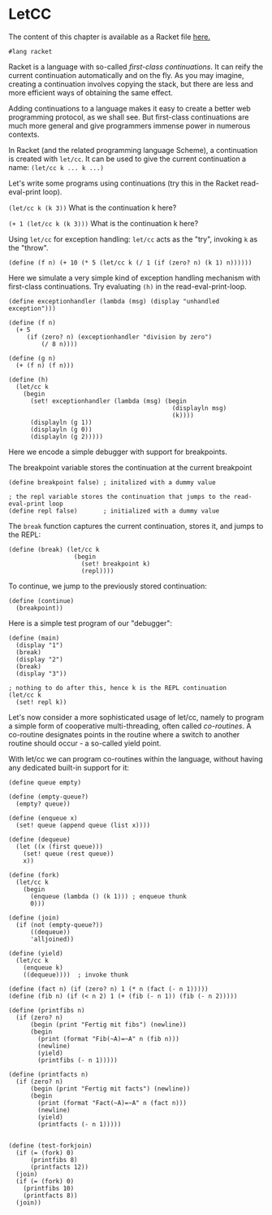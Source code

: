 # LetCC

The content of this chapter is available as a Racket file [here.](./letcc.rkt)

```racket
#lang racket
```

Racket is a language with so-called _first-class continuations_. It can reify the
current continuation automatically and on the fly. As you may imagine, creating a
continuation involves copying the stack, but there are less and more efficient ways of
obtaining the same effect.

Adding continuations to a language makes it easy to create a better web programming protocol,
as we shall see. But first-class continuations are much more general and give programmers
immense power in numerous contexts.

In Racket (and the related programming language Scheme), a continuation is created with
``let/cc``. It can be used to give the current continuation a name: ``(let/cc k ... k ...)``

Let's write some programs using continuations (try this in the Racket read-eval-print loop).

``(let/cc k (k 3))`` What is the continuation k here?

``(+ 1 (let/cc k (k 3)))`` What is the continuation k here?

Using ``let/cc`` for exception handling: ``let/cc`` acts as the "try", invoking ``k`` as the "throw".

```racket
(define (f n) (+ 10 (* 5 (let/cc k (/ 1 (if (zero? n) (k 1) n))))))
```

Here we simulate a very simple kind of exception handling mechanism
with first-class continuations.
Try evaluating ``(h)`` in the read-eval-print-loop.

```racket
(define exceptionhandler (lambda (msg) (display "unhandled exception")))

(define (f n)
  (+ 5
     (if (zero? n) (exceptionhandler "division by zero")
         (/ 8 n))))

(define (g n)
  (+ (f n) (f n)))

(define (h)
  (let/cc k
    (begin
      (set! exceptionhandler (lambda (msg) (begin
                                             (displayln msg)
                                             (k))))
      (displayln (g 1))
      (displayln (g 0))
      (displayln (g 2)))))
```      

Here we encode a simple debugger with support for breakpoints.

The breakpoint variable stores the continuation at the current breakpoint

```racket
(define breakpoint false) ; initalized with a dummy value

; the repl variable stores the continuation that jumps to the read-eval-print loop
(define repl false)       ; initialized with a dummy value
```

The ``break`` function captures the current continuation, stores it, and jumps to the REPL:

```racket
(define (break) (let/cc k
                  (begin
                    (set! breakpoint k)
                    (repl))))
```

To continue, we jump to the previously stored continuation:

```racket
(define (continue)
  (breakpoint))
```

Here is a simple test program of our "debugger":

```racket
(define (main)
  (display "1")
  (break)
  (display "2")
  (break)
  (display "3"))

; nothing to do after this, hence k is the REPL continuation
(let/cc k
  (set! repl k))
```

Let's now consider a more sophisticated usage of let/cc, namely to program a simple form
of cooperative multi-threading, often called _co-routines_. A co-routine designates points
in the routine where a switch to another routine should occur - a so-called yield point.

With let/cc we can program co-routines within the language, without having any dedicated
built-in support for it:

```racket
(define queue empty)

(define (empty-queue?)
  (empty? queue))

(define (enqueue x)
  (set! queue (append queue (list x))))

(define (dequeue)
  (let ((x (first queue)))
    (set! queue (rest queue))
    x))

(define (fork)
  (let/cc k
    (begin
      (enqueue (lambda () (k 1))) ; enqueue thunk
      0)))

(define (join)
  (if (not (empty-queue?))
      ((dequeue))
      'alljoined))

(define (yield)
  (let/cc k
    (enqueue k)
    ((dequeue))))  ; invoke thunk

(define (fact n) (if (zero? n) 1 (* n (fact (- n 1)))))
(define (fib n) (if (< n 2) 1 (+ (fib (- n 1)) (fib (- n 2)))))

(define (printfibs n)
  (if (zero? n)
      (begin (print "Fertig mit fibs") (newline))
      (begin
        (print (format "Fib(~A)=~A" n (fib n)))
        (newline)
        (yield)
        (printfibs (- n 1)))))

(define (printfacts n)
  (if (zero? n)
      (begin (print "Fertig mit facts") (newline))
      (begin
        (print (format "Fact(~A)=~A" n (fact n)))
        (newline)
        (yield)
        (printfacts (- n 1)))))


(define (test-forkjoin)
  (if (= (fork) 0)
      (printfibs 8)
      (printfacts 12))
  (join)
  (if (= (fork) 0)
    (printfibs 10)
    (printfacts 8))
  (join))

```
